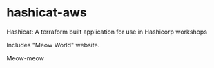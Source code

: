 # hashicat-aws
Hashicat: A terraform built application for use in Hashicorp workshops

Includes "Meow World" website.

Meow-meow
